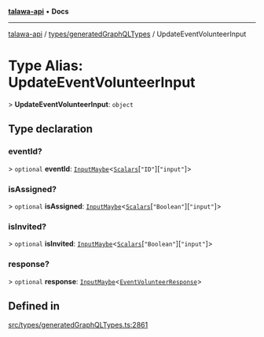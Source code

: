 [**talawa-api**](../../../README.md) • **Docs**

***

[talawa-api](../../../modules.md) / [types/generatedGraphQLTypes](../README.md) / UpdateEventVolunteerInput

# Type Alias: UpdateEventVolunteerInput

\> **UpdateEventVolunteerInput**: `object`

## Type declaration

### eventId?

\> `optional` **eventId**: [`InputMaybe`](InputMaybe.md)\<[`Scalars`](Scalars.md)\[`"ID"`\]\[`"input"`\]\>

### isAssigned?

\> `optional` **isAssigned**: [`InputMaybe`](InputMaybe.md)\<[`Scalars`](Scalars.md)\[`"Boolean"`\]\[`"input"`\]\>

### isInvited?

\> `optional` **isInvited**: [`InputMaybe`](InputMaybe.md)\<[`Scalars`](Scalars.md)\[`"Boolean"`\]\[`"input"`\]\>

### response?

\> `optional` **response**: [`InputMaybe`](InputMaybe.md)\<[`EventVolunteerResponse`](EventVolunteerResponse.md)\>

## Defined in

[src/types/generatedGraphQLTypes.ts:2861](https://github.com/PalisadoesFoundation/talawa-api/blob/5e38dbf44e47f2fc703410fad29ab5c8f7f26c77/src/types/generatedGraphQLTypes.ts#L2861)
